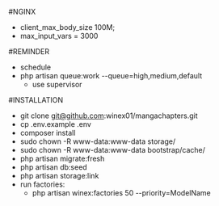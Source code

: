 #NGINX
 - client_max_body_size 100M;
 - max_input_vars = 3000 

#REMINDER
 - schedule 
 - php artisan queue:work --queue=high,medium,default 
   - use supervisor

#INSTALLATION
 - git clone git@github.com:winex01/mangachapters.git
 - cp .env.example .env
 - composer install
 - sudo chown -R www-data:www-data storage/ 
 - sudo chown -R www-data:www-data bootstrap/cache/
 - php artisan migrate:fresh
 - php artisan db:seed
 - php artisan storage:link 
 - run factories: 
    - php artisan winex:factories 50 --priority=ModelName

